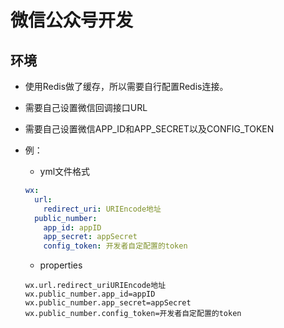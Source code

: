 # 微信公众号开发

## 环境
- 使用Redis做了缓存，所以需要自行配置Redis连接。
- 需要​自己设置微信回调接口URL
- 需要自己设置微信APP_ID和APP_SECRET以及CONFIG_TOKEN

- 例：
    - yml文件格式
    ```yml
    wx:
      url:
        redirect_uri: URIEncode地址
      public_number:
        app_id: appID
        app_secret: appSecret
        config_token: 开发者自定配置的token
    ```
    - properties
    ```properties
    wx.url.redirect_uriURIEncode地址
    wx.public_number.app_id=appID
    wx.public_number.app_secret=appSecret
    wx.public_number.config_token=开发者自定配置的token
    ```
